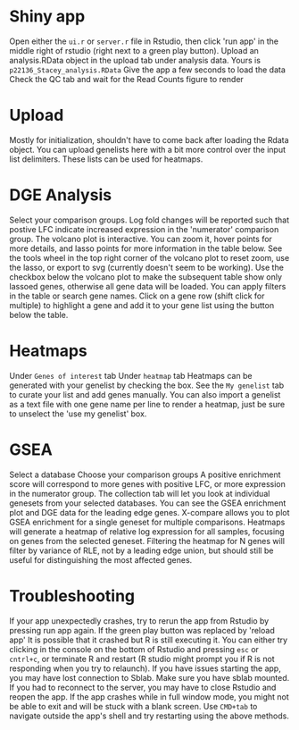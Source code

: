 # Shiny app
Open either the `ui.r` or `server.r` file in Rstudio, then click 'run app' in the middle right of rstudio (right next to a green play button).
Upload an analysis.RData object in the upload tab under analysis data. Yours is `p22136_Stacey_analysis.RData`
Give the app a few seconds to load the data
Check the QC tab and wait for the Read Counts figure to render

# Upload
Mostly for initialization, shouldn't have to come back after loading the Rdata object. You can upload genelists here with a bit more control over the input list delimiters. These lists can be used for heatmaps.

# DGE Analysis
Select your comparison groups. Log fold changes will be reported such that postive LFC indicate increased expression in the 'numerator' comparison group. 
The volcano plot is interactive. You can zoom it, hover points for more details, and lasso points for more information in the table below. See the tools wheel in the top right corner of the volcano plot to reset zoom, use the lasso, or export to svg (currently doesn't seem to be working).
Use the checkbox below the volcano plot to make the subsequent table show only lassoed genes, otherwise all gene data will be loaded.
You can apply filters in the table or search gene names. Click on a gene row (shift click for multiple) to highlight a gene and add it to your gene list using the button below the table.

# Heatmaps
Under `Genes of interest` tab
Under `heatmap` tab
Heatmaps can be generated with your genelist by checking the box. See the `My genelist` tab to curate your list and add genes manually. You can also import a genelist as a text file with one gene name per line to render a heatmap, just be sure to unselect the 'use my genelist' box. 

# GSEA
Select a database 
Choose your comparison groups
A positive enrichment score will correspond to more genes with positive LFC, or more expression in the numerator group.
The collection tab will let you look at individual genesets from your selected databases. You can see the GSEA enrichment plot and DGE data for the leading edge genes.
X-compare allows you to plot GSEA enrichment for a single geneset for multiple comparisons.
Heatmaps will generate a heatmap of relative log expression for all samples, focusing on genes from the selected geneset. Filtering the heatmap for N genes will filter by variance of RLE, not by a leading edge union, but should still be useful for distinguishing the most affected genes.

# Troubleshooting
If your app unexpectedly crashes, try to rerun the app from Rstudio by pressing run app again. If the green play button was replaced by 'reload app' It is possible that it crashed but R is still executing it. You can either try clicking in the console on the bottom of Rstudio and pressing `esc` or `cntrl+c`, or terminate R and restart (R studio might prompt you if R is not responding when you try to relaunch). 
If you have issues starting the app, you may have lost connection to Sblab. Make sure you have sblab mounted. If you had to reconnect to the server, you may have to close Rstudio and reopen the app.
If the app crashes while in full window mode, you might not be able to exit and will be stuck with a blank screen. Use `CMD+tab` to navigate outside the app's shell and try restarting using the above methods. 
